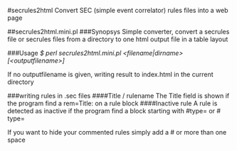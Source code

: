 #secrules2html
Convert SEC (simple event correlator) rules files into a web page

##secrules2html.mini.pl
###Synopsys
Simple converter, convert a secrules file or secrules files from a directory to one html output file in a table layout

###Usage
*$ perl secrules2html.mini.pl \<filename|dirname\> [\<outputfilename\>]*

If no outputfilename is given, writing result to index.html in the current directory

###writing rules in .sec files
####Title / rulename
The Title field is shown if the program find a rem=Title: on a rule block
####Inactive rule
A rule is detected as inactive if the program find a block starting with \#type= or \# type=

If you want to hide your commented rules simply add a # or more than one space
